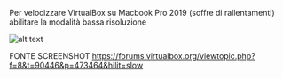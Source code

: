 Per velocizzare VirtualBox su Macbook Pro 2019 (soffre di rallentamenti) abilitare la modalità bassa risoluzione

![alt text](https://raw.githubusercontent.com/emanuele-tufarini/appunti-virtual-machines/main/VelocizzareVirtualBoxMacPro2019.jpeg?token=ANNXHIAV6NXDEFEWJD74CV3BRBGWM)

FONTE SCREENSHOT https://forums.virtualbox.org/viewtopic.php?f=8&t=90446&p=473464&hilit=slow

